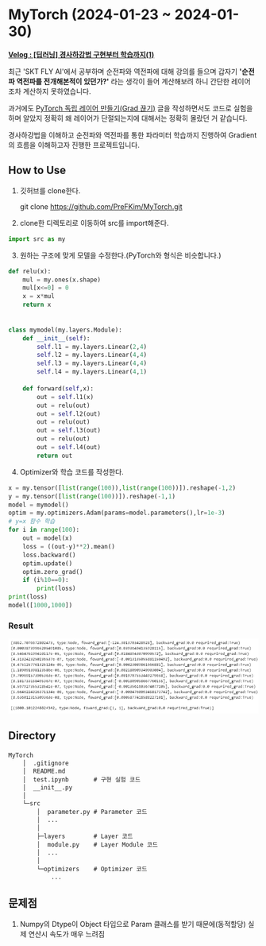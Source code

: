 # MyTorch (2024-01-23 ~ 2024-01-30)

**[Velog : [딥러닝] 경사하강법 구현부터 학습까지(1)](https://velog.io/@pre_f_86/%EB%94%A5%EB%9F%AC%EB%8B%9D-%EA%B2%BD%EC%82%AC%ED%95%98%EA%B0%95%EB%B2%95-%EA%B5%AC%ED%98%84%EB%B6%80%ED%84%B0-%ED%95%99%EC%8A%B5%EA%B9%8C%EC%A7%80-1)**

최근 'SKT FLY AI'에서 공부하며 순전파와 역전파에 대해 강의를 들으며 갑자기 **'순전파 역전파를 전개해본적이 있던가?'** 라는 생각이 들어 계산해보려 하니 간단한 레이어 조차 계산하지 못하였습니다.

과거에도 [PyTorch 독립 레이어 만들기(Grad 끊기)](https://velog.io/@pre_f_86/PyTorch-%EB%8F%85%EB%A6%BD-%EB%A0%88%EC%9D%B4%EC%96%B4-%EB%A7%8C%EB%93%A4%EA%B8%B0Grad-%EB%81%8A%EA%B8%B0) 글을 작성하면서도 코드로 실험을 하며 알았지 정확히 왜 레이어가 단절되는지에 대해서는 정확히 몰랐던 거 같습니다.

경사하강법을 이해하고 순전파와 역전파를 통한 파라미터 학습까지 진행하여 Gradient의 흐름을 이해하고자 진행한 프로젝트입니다.

## How to Use

1. 깃허브를 clone한다.

    git clone https://github.com/PreFKim/MyTorch.git

2. clone한 디렉토리로 이동하여 src를 import해준다.

```python
import src as my
```

3. 원하는 구조에 맞게 모델을 수정한다.(PyTorch와 형식은 비슷합니다.)

```python
def relu(x):
    mul = my.ones(x.shape)
    mul[x<=0] = 0
    x = x*mul
    return x


class mymodel(my.layers.Module):
    def __init__(self):
        self.l1 = my.layers.Linear(2,4)
        self.l2 = my.layers.Linear(4,4)
        self.l3 = my.layers.Linear(4,4)
        self.l4 = my.layers.Linear(4,1)

    def forward(self,x):
        out = self.l1(x)
        out = relu(out)
        out = self.l2(out)
        out = relu(out)
        out = self.l3(out)
        out = relu(out)
        out = self.l4(out)
        return out
```

4. Optimizer와 학습 코드를 작성한다.

```python
x = my.tensor([list(range(100)),list(range(100))]).reshape(-1,2)
y = my.tensor([list(range(100))]).reshape(-1,1)
model = mymodel()
optim = my.optimizers.Adam(params=model.parameters(),lr=1e-3)
# y=x 함수 학습
for i in range(100):
    out = model(x)
    loss = ((out-y)**2).mean()
    loss.backward()
    optim.update()
    optim.zero_grad()
    if (i%10==0):
        print(loss)  
print(loss)
model([1000,1000])
```

### Result

![](./imgs/Train_result.PNG)

## Directory
    MyTorch
        │  .gitignore
        │  README.md
        │  test.ipynb       # 구현 실험 코드
        │  __init__.py
        │
        └─src
            │  parameter.py # Parameter 코드
            │  ...
            │
            ├─layers        # Layer 코드
            │  module.py    # Layer Module 코드
            │  ...
            │
            └─optimizers    # Optimizer 코드
                ...

## 문제점

1. Numpy의 Dtype이 Object 타입으로 Param 클래스를 받기 때문에(동적할당) 실제 연산시 속도가 매우 느려짐
